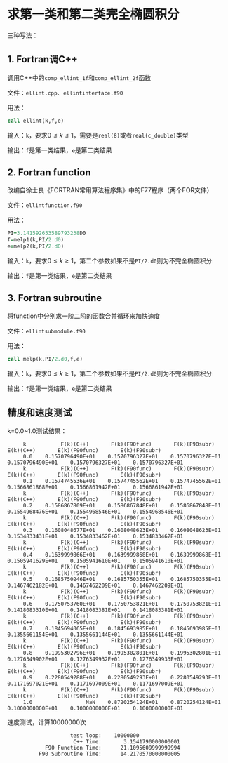 # 求第一类和第二类完全椭圆积分


三种写法：
## 1. Fortran调C++
调用C++中的``comp_ellint_1f``和``comp_ellint_2f``函数

文件：``ellint.cpp``、``ellintinterface.f90``

用法：
```f90
call ellint(k,f,e)
```
输入：``k``，要求$0 \leq k \leq 1$，需要是``real(8)``或者``real(c_double)``类型

输出：``f``是第一类结果，``e``是第二类结果

## 2. Fortran function
改编自徐士良《FORTRAN常用算法程序集》中的F77程序（两个FOR文件）

文件：``ellintfunction.f90``

用法：
```f90
PI=3.141592653589793238D0
f=melp1(k,PI/2.d0)
e=melp2(k,PI/2.d0)
```
输入：``k``，要求$0 \leq k \geq 1$，第二个参数如果不是``PI/2.d0``则为不完全椭圆积分

输出：``f``是第一类结果，``e``是第二类结果
## 3. Fortran subroutine
将function中分别求一阶二阶的函数合并循环来加快速度

文件：``ellintsubmodule.f90``

用法：
```f90
call melp(k,PI/2.d0,f,e)
```
输入：``k``，要求$0 \leq k \geq 1$，第二个参数如果不是``PI/2.d0``则为不完全椭圆积分

输出：``f``是第一类结果，``e``是第二类结果

## 精度和速度测试

k=0.0~1.0测试结果：
```
     k           F(k)(C++)       F(k)(F90func)       F(k)(F90subr)           E(k)(C++)       E(k)(F90func)       E(k)(F90subr)
     0.0    0.1570796490E+01    0.1570796327E+01    0.1570796327E+01    0.1570796490E+01    0.1570796327E+01    0.1570796327E+01
     k           F(k)(C++)       F(k)(F90func)       F(k)(F90subr)           E(k)(C++)       E(k)(F90func)       E(k)(F90subr)
     0.1    0.1574745536E+01    0.1574745562E+01    0.1574745562E+01    0.1566861868E+01    0.1566861942E+01    0.1566861942E+01
     k           F(k)(C++)       F(k)(F90func)       F(k)(F90subr)           E(k)(C++)       E(k)(F90func)       E(k)(F90subr)
     0.2    0.1586867809E+01    0.1586867848E+01    0.1586867848E+01    0.1554968476E+01    0.1554968546E+01    0.1554968546E+01
     k           F(k)(C++)       F(k)(F90func)       F(k)(F90subr)           E(k)(C++)       E(k)(F90func)       E(k)(F90subr)
     0.3    0.1608048677E+01    0.1608048623E+01    0.1608048623E+01    0.1534833431E+01    0.1534833462E+01    0.1534833462E+01
     k           F(k)(C++)       F(k)(F90func)       F(k)(F90subr)           E(k)(C++)       E(k)(F90func)       E(k)(F90subr)
     0.4    0.1639999866E+01    0.1639999868E+01    0.1639999868E+01    0.1505941629E+01    0.1505941610E+01    0.1505941610E+01
     k           F(k)(C++)       F(k)(F90func)       F(k)(F90subr)           E(k)(C++)       E(k)(F90func)       E(k)(F90subr)
     0.5    0.1685750246E+01    0.1685750355E+01    0.1685750355E+01    0.1467462182E+01    0.1467462209E+01    0.1467462209E+01
     k           F(k)(C++)       F(k)(F90func)       F(k)(F90subr)           E(k)(C++)       E(k)(F90func)       E(k)(F90subr)
     0.6    0.1750753760E+01    0.1750753821E+01    0.1750753821E+01    0.1418083310E+01    0.1418083381E+01    0.1418083381E+01
     k           F(k)(C++)       F(k)(F90func)       F(k)(F90subr)           E(k)(C++)       E(k)(F90func)       E(k)(F90subr)
     0.7    0.1845694065E+01    0.1845693985E+01    0.1845693985E+01    0.1355661154E+01    0.1355661144E+01    0.1355661144E+01
     k           F(k)(C++)       F(k)(F90func)       F(k)(F90subr)           E(k)(C++)       E(k)(F90func)       E(k)(F90subr)
     0.8    0.1995302796E+01    0.1995302801E+01    0.1995302801E+01    0.1276349902E+01    0.1276349932E+01    0.1276349933E+01
     k           F(k)(C++)       F(k)(F90func)       F(k)(F90subr)           E(k)(C++)       E(k)(F90func)       E(k)(F90subr)
     0.9    0.2280549288E+01    0.2280549293E+01    0.2280549293E+01    0.1171697021E+01    0.1171697009E+01    0.1171697009E+01
     k           F(k)(C++)       F(k)(F90func)       F(k)(F90subr)           E(k)(C++)       E(k)(F90func)       E(k)(F90subr)
     1.0                 NaN    0.8720254124E+01    0.8720254124E+01    0.1000000000E+01    0.1000000000E+01    0.1000000000E+01
```

速度测试，计算10000000次
```
                    test loop:    10000000
                     C++ Time:       3.1541790000000001
            F90 Function Time:      21.1095609999999994
          F90 Subroutine Time:      14.2170570000000005
```